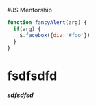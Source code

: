 #JS Mentorship

```javascript
function fancyAlert(arg) {
  if(arg) {
    $.facebox({div:'#foo'})
  }
}
```

# **fsdfsdfd**
#### *sdfsdfsd*
